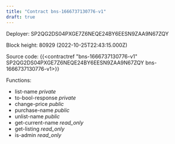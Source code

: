 ```yaml
---
title: "Contract bns-1666737130776-v1"
draft: true
---
```

Deployer: SP2QG2DS04PXGE7Z6NEQE24BY6EESN9ZAA9N67ZQY


 



Block height: 80929 (2022-10-25T22:43:15.000Z)

Source code: {{<contractref "bns-1666737130776-v1" SP2QG2DS04PXGE7Z6NEQE24BY6EESN9ZAA9N67ZQY bns-1666737130776-v1>}}

Functions:

* list-name _private_
* to-bool-response _private_
* change-price _public_
* purchase-name _public_
* unlist-name _public_
* get-current-name _read_only_
* get-listing _read_only_
* is-admin _read_only_
